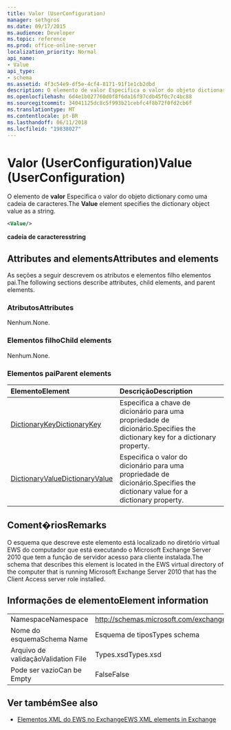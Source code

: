 ```yaml
---
title: Valor (UserConfiguration)
manager: sethgros
ms.date: 09/17/2015
ms.audience: Developer
ms.topic: reference
ms.prod: office-online-server
localization_priority: Normal
api_name:
- Value
api_type:
- schema
ms.assetid: 4f3c54e9-df5e-4cf4-8171-91f1e1cb2dbd
description: O elemento de valor Especifica o valor do objeto dictionary como uma cadeia de caracteres.
ms.openlocfilehash: 6d4e1b027760d0f8f6da16f97cdb45f0c7c4bc88
ms.sourcegitcommit: 34041125dc8c5f993b21cebfc4f8b72f0fd2cb6f
ms.translationtype: MT
ms.contentlocale: pt-BR
ms.lasthandoff: 06/11/2018
ms.locfileid: "19838027"
---
```

# <a name="value-userconfiguration"></a><span data-ttu-id="f0c40-103">Valor (UserConfiguration)</span><span class="sxs-lookup"><span data-stu-id="f0c40-103">Value (UserConfiguration)</span></span>

<span data-ttu-id="f0c40-104">O elemento de **valor** Especifica o valor do objeto dictionary como uma cadeia de caracteres.</span><span class="sxs-lookup"><span data-stu-id="f0c40-104">The **Value** element specifies the dictionary object value as a string.</span></span> 
  
```xml
<Value/>
```

<span data-ttu-id="f0c40-105">**cadeia de caracteres**</span><span class="sxs-lookup"><span data-stu-id="f0c40-105">**string**</span></span>

## <a name="attributes-and-elements"></a><span data-ttu-id="f0c40-106">Attributes and elements</span><span class="sxs-lookup"><span data-stu-id="f0c40-106">Attributes and elements</span></span>

<span data-ttu-id="f0c40-107">As seções a seguir descrevem os atributos e elementos filho elementos pai.</span><span class="sxs-lookup"><span data-stu-id="f0c40-107">The following sections describe attributes, child elements, and parent elements.</span></span>
  
### <a name="attributes"></a><span data-ttu-id="f0c40-108">Atributos</span><span class="sxs-lookup"><span data-stu-id="f0c40-108">Attributes</span></span>

<span data-ttu-id="f0c40-109">Nenhum.</span><span class="sxs-lookup"><span data-stu-id="f0c40-109">None.</span></span>
  
### <a name="child-elements"></a><span data-ttu-id="f0c40-110">Elementos filho</span><span class="sxs-lookup"><span data-stu-id="f0c40-110">Child elements</span></span>

<span data-ttu-id="f0c40-111">Nenhum.</span><span class="sxs-lookup"><span data-stu-id="f0c40-111">None.</span></span>
  
### <a name="parent-elements"></a><span data-ttu-id="f0c40-112">Elementos pai</span><span class="sxs-lookup"><span data-stu-id="f0c40-112">Parent elements</span></span>

|<span data-ttu-id="f0c40-113">**Elemento**</span><span class="sxs-lookup"><span data-stu-id="f0c40-113">**Element**</span></span>|<span data-ttu-id="f0c40-114">**Descrição**</span><span class="sxs-lookup"><span data-stu-id="f0c40-114">**Description**</span></span>|
|:-----|:-----|
|[<span data-ttu-id="f0c40-115">DictionaryKey</span><span class="sxs-lookup"><span data-stu-id="f0c40-115">DictionaryKey</span></span>](dictionarykey.md) <br/> |<span data-ttu-id="f0c40-116">Especifica a chave de dicionário para uma propriedade de dicionário.</span><span class="sxs-lookup"><span data-stu-id="f0c40-116">Specifies the dictionary key for a dictionary property.</span></span>  <br/> |
|[<span data-ttu-id="f0c40-117">DictionaryValue</span><span class="sxs-lookup"><span data-stu-id="f0c40-117">DictionaryValue</span></span>](dictionaryvalue.md) <br/> |<span data-ttu-id="f0c40-118">Especifica o valor do dicionário para uma propriedade de dicionário.</span><span class="sxs-lookup"><span data-stu-id="f0c40-118">Specifies the dictionary value for a dictionary property.</span></span>  <br/> |
   
## <a name="remarks"></a><span data-ttu-id="f0c40-119">Coment�rios</span><span class="sxs-lookup"><span data-stu-id="f0c40-119">Remarks</span></span>

<span data-ttu-id="f0c40-120">O esquema que descreve este elemento está localizado no diretório virtual EWS do computador que está executando o Microsoft Exchange Server 2010 que tem a função de servidor acesso para cliente instalada.</span><span class="sxs-lookup"><span data-stu-id="f0c40-120">The schema that describes this element is located in the EWS virtual directory of the computer that is running Microsoft Exchange Server 2010 that has the Client Access server role installed.</span></span>
  
## <a name="element-information"></a><span data-ttu-id="f0c40-121">Informações de elemento</span><span class="sxs-lookup"><span data-stu-id="f0c40-121">Element information</span></span>

|||
|:-----|:-----|
|<span data-ttu-id="f0c40-122">Namespace</span><span class="sxs-lookup"><span data-stu-id="f0c40-122">Namespace</span></span>  <br/> |http://schemas.microsoft.com/exchange/services/2006/types  <br/> |
|<span data-ttu-id="f0c40-123">Nome do esquema</span><span class="sxs-lookup"><span data-stu-id="f0c40-123">Schema Name</span></span>  <br/> |<span data-ttu-id="f0c40-124">Esquema de tipos</span><span class="sxs-lookup"><span data-stu-id="f0c40-124">Types schema</span></span>  <br/> |
|<span data-ttu-id="f0c40-125">Arquivo de validação</span><span class="sxs-lookup"><span data-stu-id="f0c40-125">Validation File</span></span>  <br/> |<span data-ttu-id="f0c40-126">Types.xsd</span><span class="sxs-lookup"><span data-stu-id="f0c40-126">Types.xsd</span></span>  <br/> |
|<span data-ttu-id="f0c40-127">Pode ser vazio</span><span class="sxs-lookup"><span data-stu-id="f0c40-127">Can be Empty</span></span>  <br/> |<span data-ttu-id="f0c40-128">False</span><span class="sxs-lookup"><span data-stu-id="f0c40-128">False</span></span>  <br/> |
   
## <a name="see-also"></a><span data-ttu-id="f0c40-129">Ver também</span><span class="sxs-lookup"><span data-stu-id="f0c40-129">See also</span></span>

- [<span data-ttu-id="f0c40-130">Elementos XML do EWS no Exchange</span><span class="sxs-lookup"><span data-stu-id="f0c40-130">EWS XML elements in Exchange</span></span>](ews-xml-elements-in-exchange.md)

